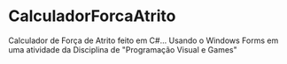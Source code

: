 # CalculadorForcaAtrito
 Calculador de Força de Atrito feito em C#... Usando o Windows Forms em uma atividade da Disciplina de "Programação Visual e Games"
